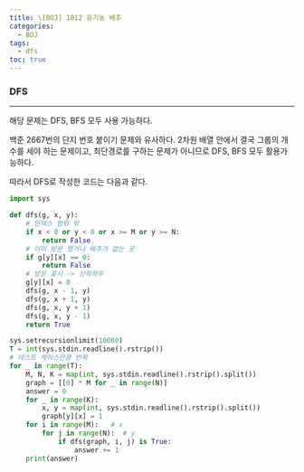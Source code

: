 ```yaml
---
title: \[BOJ] 1012 유기농 배추
categories: 
  - BOJ
tags: 
  - dfs
toc: true
---
```


### DFS

---

해당 문제는 DFS, BFS 모두 사용 가능하다.

백준 2667번의 단지 번호 붙이기 문제와 유사하다. 2차원 배열 안에서 결국 그룹의 개수를 세야 하는 문제이고, 최단경로를 구하는 문제가 아니므로 DFS, BFS 모두 활용가능하다.

따라서 DFS로 작성한 코드는 다음과 같다.

```python
import sys

def dfs(g, x, y):
    # 인덱스 범위 밖
    if x < 0 or y < 0 or x >= M or y >= N:
        return False
    # 이미 방문 했거나 배추가 없는 곳
    if g[y][x] == 0:
        return False
    # 방문 표시 -> 상하좌우
    g[y][x] = 0
    dfs(g, x - 1, y)
    dfs(g, x + 1, y)
    dfs(g, x, y + 1)
    dfs(g, x, y - 1)
    return True

sys.setrecursionlimit(10000)
T = int(sys.stdin.readline().rstrip())
# 테스트 케이스만큼 반복
for _ in range(T):
    M, N, K = map(int, sys.stdin.readline().rstrip().split())
    graph = [[0] * M for _ in range(N)]
    answer = 0
    for _ in range(K):
        x, y = map(int, sys.stdin.readline().rstrip().split())
        graph[y][x] = 1
    for i in range(M):   # x
        for j in range(N):  # y
            if dfs(graph, i, j) is True:
                answer += 1
    print(answer)
```